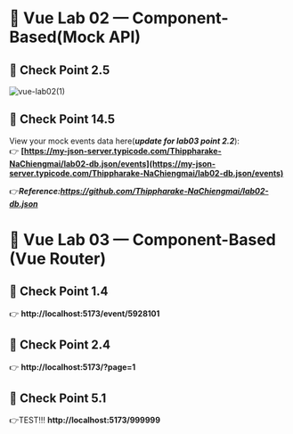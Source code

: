 # 🧪 Vue Lab 02 — Component-Based(Mock API)
## 🔗 Check Point 2.5
![vue-lab02(1)](https://github.com/user-attachments/assets/51e06e6b-12d9-444d-8852-9f602d4407a2)
## 🔗 Check Point 14.5

View your mock events data here(***update for lab03 point 2.2***):  
👉 **[https://my-json-server.typicode.com/Thippharake-NaChiengmai/lab02-db.json/events](https://my-json-server.typicode.com/Thippharake-NaChiengmai/lab02-db.json/events)**

👉***Reference:https://github.com/Thippharake-NaChiengmai/lab02-db.json***
# 🧪 Vue Lab 03 — Component-Based (Vue Router)
## 🔗 Check Point 1.4
👉 **http://localhost:5173/event/5928101**
## 🔗 Check Point 2.4
👉 **http://localhost:5173/?page=1**
## 🔗 Check Point 5.1
👉TEST!!! **http://localhost:5173/999999**
